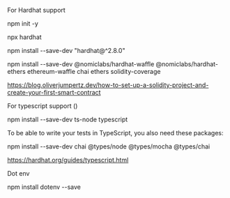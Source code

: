 For Hardhat support

npm init -y

npx hardhat

npm install --save-dev "hardhat@^2.8.0"

npm install --save-dev @nomiclabs/hardhat-waffle @nomiclabs/hardhat-ethers ethereum-waffle chai  ethers solidity-coverage

https://blog.oliverjumpertz.dev/how-to-set-up-a-solidity-project-and-create-your-first-smart-contract


For typescript support ()

npm install --save-dev ts-node typescript

To be able to write your tests in TypeScript, you also need these packages:

npm install --save-dev chai @types/node @types/mocha @types/chai

https://hardhat.org/guides/typescript.html



Dot env 

npm install dotenv --save